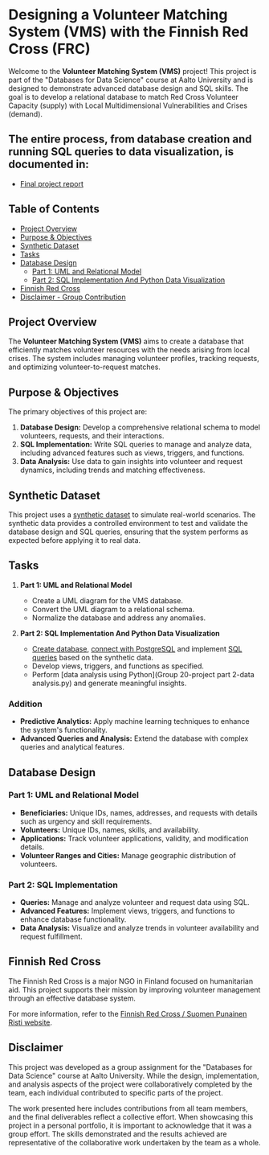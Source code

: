 # Designing a Volunteer Matching System (VMS) with the Finnish Red Cross (FRC)

Welcome to the **Volunteer Matching System (VMS)** project! This project is part of the "Databases for Data Science" course at Aalto University and is designed to demonstrate advanced database design and SQL skills. The goal is to develop a relational database to match Red Cross Volunteer Capacity (supply) with Local Multidimensional Vulnerabilities and Crises (demand).

## The entire process, from database creation and running SQL queries to data visualization, is documented in:
- [Final project report](https://github.com/DungTran-FI/Designing-A-Volunteer-Matching-System-with-Finnish-Red-Cross/blob/main/Group%2020%20-%20Final%20project%20deliverable%20package.pdf)

## Table of Contents

- [Project Overview](#project-overview)
- [Purpose & Objectives](#purpose--objectives)
- [Synthetic Dataset](#synthetic-dataset)
- [Tasks](#tasks)
- [Database Design](#database-design)
  - [Part 1: UML and Relational Model](#part-1-uml-and-relational-model)
  - [Part 2: SQL Implementation And Python Data Visualization](#Part-2-SQL-Implementation-And-Python-Data-Visualization)
- [Finnish Red Cross](#finnish-red-cross)
- [Disclaimer - Group Contribution](#disclaimer)


## Project Overview

The **Volunteer Matching System (VMS)** aims to create a database that efficiently matches volunteer resources with the needs arising from local crises. The system includes managing volunteer profiles, tracking requests, and optimizing volunteer-to-request matches.

## Purpose & Objectives

The primary objectives of this project are:
1. **Database Design:** Develop a comprehensive relational schema to model volunteers, requests, and their interactions.
2. **SQL Implementation:** Write SQL queries to manage and analyze data, including advanced features such as views, triggers, and functions.
3. **Data Analysis:** Use data to gain insights into volunteer and request dynamics, including trends and matching effectiveness.

## Synthetic Dataset

This project uses a [synthetic dataset](data.xlsx) to simulate real-world scenarios. The synthetic data provides a controlled environment to test and validate the database design and SQL queries, ensuring that the system performs as expected before applying it to real data.

## Tasks

1. **Part 1: UML and Relational Model**
   - Create a UML diagram for the VMS database.
   - Convert the UML diagram to a relational schema.
   - Normalize the database and address any anomalies.

2. **Part 2: SQL Implementation And Python Data Visualization**
   - [Create database](create_and_file_db_psql.sql), [connect with PostgreSQL](Group20_Python_create_database.py) and implement [SQL queries](Queries.sql) based on the synthetic data. 
   - Develop views, triggers, and functions as specified.
   - Perform [data analysis using Python](Group 20-project part 2-data analysis.py) and generate meaningful insights.

### Addition

- **Predictive Analytics:** Apply machine learning techniques to enhance the system's functionality.
- **Advanced Queries and Analysis:** Extend the database with complex queries and analytical features.

## Database Design

### Part 1: UML and Relational Model

- **Beneficiaries:** Unique IDs, names, addresses, and requests with details such as urgency and skill requirements.
- **Volunteers:** Unique IDs, names, skills, and availability.
- **Applications:** Track volunteer applications, validity, and modification details.
- **Volunteer Ranges and Cities:** Manage geographic distribution of volunteers.

### Part 2: SQL Implementation

- **Queries:** Manage and analyze volunteer and request data using SQL.
- **Advanced Features:** Implement views, triggers, and functions to enhance database functionality.
- **Data Analysis:** Visualize and analyze trends in volunteer availability and request fulfillment.

## Finnish Red Cross

The Finnish Red Cross is a major NGO in Finland focused on humanitarian aid. This project supports their mission by improving volunteer management through an effective database system.

For more information, refer to the [Finnish Red Cross / Suomen Punainen Risti website](https://www.redcross.fi/become-a-volunteer/?_gl=1*xmfpbl*_up*MQ..*_ga*MTA3NzMyMjgxLjE3MjI4NjUyOTI.*_ga_FMVLRNR4HM*MTcyMjg2NTI5MS4xLjAuMTcyMjg2NTI5MS4wLjAuMA..&gclid=Cj0KCQjw8MG1BhCoARIsAHxSiQmhio6MkeJXUGnz6DpHNzLAp39_tJ-SYiANoQmIi_Kt09lDjCd7V6QaAqcMEALw_wcB).

## Disclaimer
This project was developed as a group assignment for the "Databases for Data Science" course at Aalto University. While the design, implementation, and analysis aspects of the project were collaboratively completed by the team, each individual contributed to specific parts of the project.

The work presented here includes contributions from all team members, and the final deliverables reflect a collective effort. When showcasing this project in a personal portfolio, it is important to acknowledge that it was a group effort. The skills demonstrated and the results achieved are representative of the collaborative work undertaken by the team as a whole.
